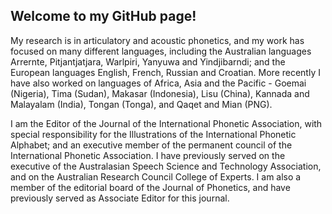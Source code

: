 ## Welcome to my GitHub page! 

My research is in articulatory and acoustic phonetics, and my work has focused on many different languages, including the Australian languages Arrernte, Pitjantjatjara, Warlpiri, Yanyuwa and Yindjibarndi; and the European languages English, French, Russian and Croatian. More recently I have also worked on languages of Africa, Asia and the Pacific - Goemai (Nigeria), Tima (Sudan), Makasar (Indonesia), Lisu (China), Kannada and Malayalam (India), Tongan (Tonga), and Qaqet and Mian (PNG). 

I am the Editor of the Journal of the International Phonetic Association, with special responsibility for the Illustrations of the International Phonetic Alphabet; and an executive member of the permanent council of the International Phonetic Association. I have previously served on the executive of the Australasian Speech Science and Technology Association, and on the Australian Research Council College of Experts. I am also a member of the editorial board of the Journal of Phonetics, and have previously served as Associate Editor for this journal. 

